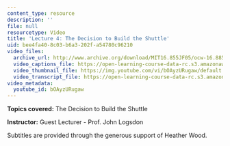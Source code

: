 ```yaml
---
content_type: resource
description: ''
file: null
resourcetype: Video
title: 'Lecture 4: The Decision to Build the Shuttle'
uid: bee4fa40-8c03-b6a3-202f-a54780c96210
video_files:
  archive_url: http://www.archive.org/download/MIT16.855JF05/ocw-16.885-20sep2005-220k.mp4
  video_captions_file: https://open-learning-course-data-rc.s3.amazonaws.com/16-885j-aircraft-systems-engineering-fall-2005/c801c65822625eccb7c73cb79418f543_bOAyzURugaw.vtt
  video_thumbnail_file: https://img.youtube.com/vi/bOAyzURugaw/default.jpg
  video_transcript_file: https://open-learning-course-data-rc.s3.amazonaws.com/16-885j-aircraft-systems-engineering-fall-2005/2f1f2d91a867075bd2425cd1cc6ee29f_bOAyzURugaw.pdf
video_metadata:
  youtube_id: bOAyzURugaw
---
```


**Topics covered:** The Decision to Build the Shuttle

**Instructor:** Guest Lecturer - Prof. John Logsdon

Subtitles are provided through the generous support of Heather Wood.